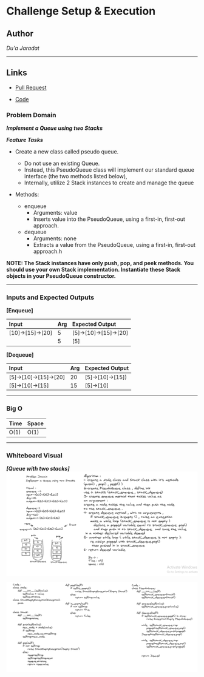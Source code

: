 # Challenge Setup & Execution

## Author
*Du'a Jaradat*

---

## Links
- [Pull Request](https://github.com/duajaradat/data-structures-and-algorithms/pull/35)

- [Code](https://github.com/duajaradat/data-structures-and-algorithms/blob/stack-queue-pseudo/python/code_challenges/stack_queue_pseudo.py)

### Problem Domain

***Implement a Queue using two Stacks***

***Feature Tasks***

- Create a new class called pseudo queue.
     - Do not use an existing Queue.
     - Instead, this PseudoQueue class will implement our standard queue interface (the two methods listed below),
     - Internally, utilize 2 Stack instances to create and manage the queue

- Methods:
     - enqueue
         - Arguments: value
          - Inserts value into the PseudoQueue, using a first-in, first-out approach.
     - dequeue
         - Arguments: none
         - Extracts a value from the PseudoQueue, using a first-in, first-out approach.h

**NOTE: The Stack instances have only push, pop, and peek methods. You should use your own Stack implementation. Instantiate these Stack objects in your PseudoQueue constructor.**

---

### Inputs and Expected Outputs

 **[Enqueue]**

| Input | Arg    |Expected Output |
| :----------- |:-----------| :----------- |
| [10]->[15]->[20] | 5 |[5]->[10]->[15]->[20] |
|  |5 |[5] |


 **[Dequeue]**

| Input | Arg    |Expected Output |
| :----------- |:-----------| :----------- |
| [5]->[10]->[15]->[20] | 20 |[5]->[10]->[15])|
|[5]->[10]->[15]  |15 |[5]->[10] |


---

### Big O


| Time | Space |
| :----------- | :----------- |
| O(1) | O(1) |


---


### Whiteboard Visual
***[Queue with two stacks]***
![Queue with two stacks](queue-2stacks-algorithm.png)

![Queue with two stacks](queue-2stacks-code.png)

